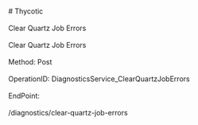 <br>#     Thycotic</br>
<br>Clear Quartz Job Errors</br>
<br>Clear Quartz Job Errors</br>
<br>Method: Post</br>
<br>OperationID: DiagnosticsService_ClearQuartzJobErrors</br>
<br>EndPoint:</br>
<br>/diagnostics/clear-quartz-job-errors</br>
